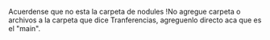 Acuerdense que no esta la carpeta de nodules
!No agregue carpeta o archivos a la carpeta que dice Tranferencias, agreguenlo directo aca que es el "main".
